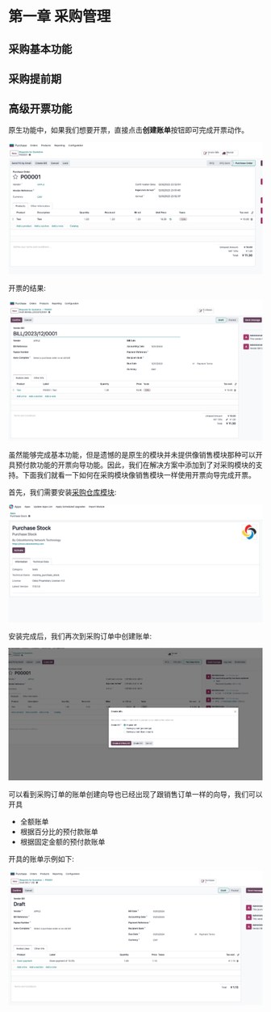 # 第一章 采购管理

## 采购基本功能


## 采购提前期


## 高级开票功能

原生功能中，如果我们想要开票，直接点击**创建账单**按钮即可完成开票动作。

![开票](images/bill.png)

开票的结果:

![bill](images/bill2.png)

虽然能够完成基本功能，但是遗憾的是原生的模块并未提供像销售模块那种可以开具预付款功能的开票向导功能。因此，我们在解决方案中添加到了对采购模块的支持。下面我们就看一下如何在采购模块像销售模块一样使用开票向导完成开票。

首先，我们需要安装[采购仓库模块]():

![purchase](images/purchase.png)

安装完成后，我们再次到采购订单中创建账单:

![purchas2](images/purchase2.png)

可以看到采购订单的账单创建向导也已经出现了跟销售订单一样的向导，我们可以开具

* 全额账单
* 根据百分比的预付款账单
* 根据固定金额的预付款账单

开具的账单示例如下:

![purchase3](images/purchase3.png)